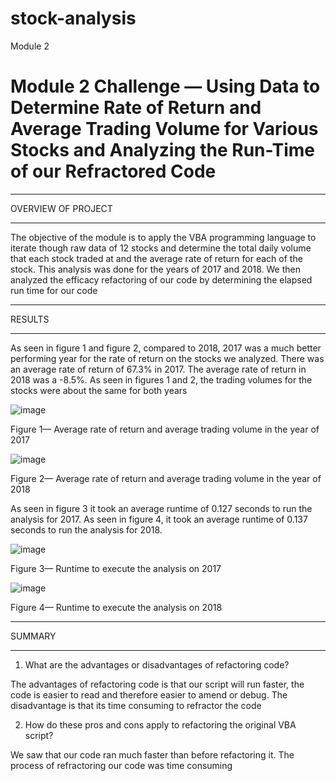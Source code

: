 # stock-analysis
Module 2 
# Module 2 Challenge — Using Data to Determine Rate of Return and Average Trading Volume for Various Stocks and Analyzing the Run-Time of our Refractored Code
______________________________________________________________________
OVERVIEW OF PROJECT 
______________________________________________________________________
  The objective of the module is to apply the VBA programming language to iterate though raw data of 12 stocks and determine the total daily volume that each stock traded at and the average rate of return for each of the stock. This analysis was done for the years of 2017 and 2018. We then analyzed the efficacy refactoring of our code by determining the elapsed run time for our code
______________________________________________________________________
RESULTS
______________________________________________________________________
As seen in figure 1 and figure 2, compared to 2018, 2017 was a much better performing year for the rate of return on the stocks we analyzed. There was an average rate of return of 67.3% in 2017. The average rate of return in 2018 was a -8.5%. As seen in figures 1 and 2, the trading volumes for the stocks were about the same for both years 

![image](https://user-images.githubusercontent.com/103878061/195664817-466f81ba-2b8b-4ae4-8b3d-fcc40f305611.png)

Figure 1— Average rate of return and average trading volume in the year of 2017

![image](https://user-images.githubusercontent.com/103878061/195664992-c52e5b6b-1fda-4f8b-bd5e-064bf72a534d.png)

Figure 2— Average rate of return and average trading volume in the year of 2018

As seen in figure 3 it took an average runtime of 0.127 seconds to run the analysis for 2017. As seen in figure 4, it took an average runtime of 0.137 seconds to run the analysis for 2018.

![image](https://user-images.githubusercontent.com/103878061/195664926-5ef88ac8-7089-435b-b215-03798b7a882d.png)

Figure 3— Runtime to execute the analysis on 2017 

![image](https://user-images.githubusercontent.com/103878061/195664873-b3e367b5-f6a3-4646-9b8d-42b5c24a1d5b.png)

Figure 4— Runtime to execute the analysis on 2018
______________________________________________________________________
SUMMARY
______________________________________________________________________

1.  What are the advantages or disadvantages of refactoring code?

The advantages of refactoring code is that our script will run faster, the code is easier to read and therefore easier to amend or debug. The disadvantage is that its time consuming to refractor the code 

2. 	How do these pros and cons apply to refactoring the original VBA script?
 
We saw that our code ran much faster than before refactoring it. The process of refractoring our code was time consuming 